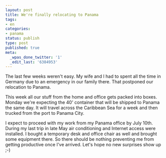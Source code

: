 ```yaml
---
layout: post
title: We're finally relocating to Panama
tags:
- en
categories:
- panama
status: publish
type: post
published: true
meta:
  _wpas_done_twitter: '1'
  _edit_last: '6384953'
---
```

<p>The last few weeks weren't easy. My wife and I had to spent all the time in Germany due to an emergency in our family there. That postponed our relocation to Panama.</p>

<p>This week all our stuff from the home and office gets packed into boxes. Monday we're expecting the 40' container that will be shipped to Panama the same day. It will travel across the Caribbean Sea for a week and then trucked from the port to Panama City.</p>

<p>I expect to proceed with my work from my Panama office by July 10th. During my last trip in late May air conditioning and Internet access were installed. I bought a temporary desk and office chair as well and brought some equipment there. So there should be nothing preventing me from getting productive once I've arrived. Let's hope no new surprises show up ;-)</p>
 
